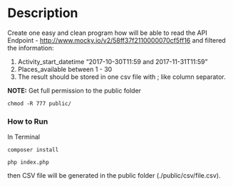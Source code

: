 # Description

Create one easy and clean program how will be able to read the API Endpoint - http://www.mocky.io/v2/58ff37f2110000070cf5ff16  and filtered the information:
1. Activity_start_datetime “2017-10-30T11:59 and 2017-11-31T11:59”
2. Places_available between 1 - 30
3. The result should be stored in one csv file with ; like column separator.


**NOTE:**
Get full permission to the public folder

```
chmod -R 777 public/

```

### How to Run 

In Terminal

```
composer install

php index.php

```

then CSV file will be generated in the public folder (./public/csv/file.csv).